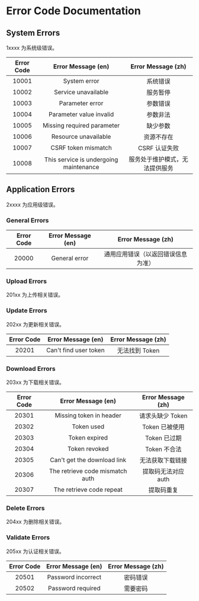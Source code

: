 # Error Code Documentation

## System Errors

1xxxx 为系统级错误。

| Error Code | Error Message (en) | Error Message (zh) |
| :----: | :----: | :----: |
| 10001 | System error | 系统错误 |
| 10002 | Service unavailable | 服务暂停 |
| 10003 | Parameter error | 参数错误 |
| 10004 | Parameter value invalid | 参数非法 |
| 10005 | Missing required parameter | 缺少参数 |
| 10006 | Resource unavailable | 资源不存在 |
| 10007 | CSRF token mismatch | CSRF 认证失败 |
| 10008 | This service is undergoing maintenance | 服务处于维护模式，无法提供服务 |

## Application Errors

2xxxx 为应用级错误。

### General Errors

| Error Code | Error Message (en) | Error Message (zh) |
| :----: | :----: | :----: |
| 20000 | General error | 通用应用错误（以返回错误信息为准） |

### Upload Errors

201xx 为上传相关错误。

### Update Errors

202xx 为更新相关错误。

| Error Code | Error Message (en) | Error Message (zh) |
| :----: | :----: | :----: |
| 20201 | Can't find user token | 无法找到 Token |

### Download Errors

203xx 为下载相关错误。

| Error Code | Error Message (en) | Error Message (zh) |
| :----: | :----: | :----: |
| 20301 | Missing token in header | 请求头缺少 Token |
| 20302 | Token used | Token 已被使用 |
| 20303 | Token expired | Token 已过期 |
| 20304 | Token revoked | Token 不合法 |
| 20305 | Can't get the download link | 无法获取下载链接 |
| 20306 | The retrieve code mismatch auth | 提取码无法对应auth |
| 20307 | The retrieve code repeat | 提取码重复 |
### Delete Errors

204xx 为删除相关错误。

### Validate Errors

205xx 为认证相关错误。

| Error Code | Error Message (en) | Error Message (zh) |
| :----: | :----: | :----: |
| 20501 | Password incorrect | 密码错误 |
| 20502 | Password required | 需要密码 |
